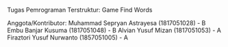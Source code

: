 Tugas Pemrograman Terstruktur: Game Find Words

Anggota/Kontributor:
Muhammad Sepryan Astrayesa (1817051028) - B
Embu Banjar Kusuma (1817051048) - B
Alvian Yusuf Mizan (1817051053) - A
Firaztori Yusuf Nurwanto (1857051005) - A
